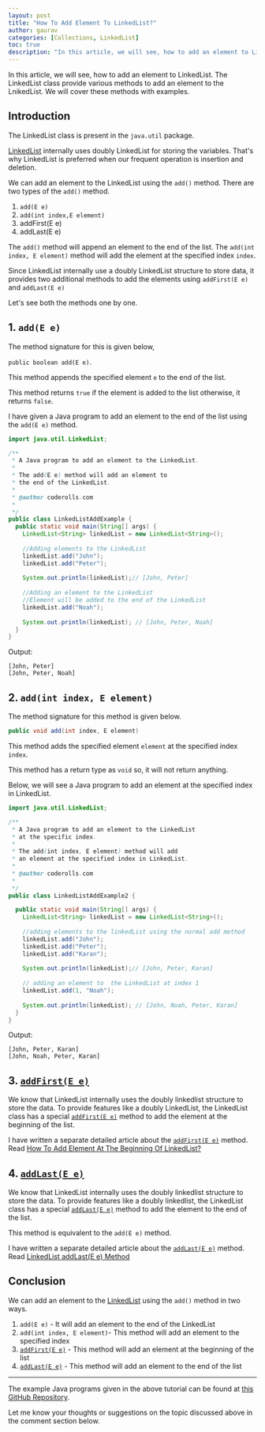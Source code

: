 ```yaml
---
layout: post
title: "How To Add Element To LinkedList?"
author: gaurav
categories: [Collections, LinkedList]
toc: true
description: "In this article, we will see, how to add an element to LinkedList. The LinkedList class provide various methods to add an element to the LnikedList. We will cover these methods with examples."
---
```


In this article, we will see, how to add an element to LinkedList. The LinkedList class provide various methods to add an element to the LnikedList. We will cover these methods with examples.

## Introduction

The LinkedList class is present in the `java.util` package.

[LinkedList](https:/coderolls.com/linkedlist-in-java/) internally uses doubly LinkedList for storing the variables. That's why LinkedList is preferred when our frequent operation is insertion and deletion.

We can add an element to the LinkedList using the `add()` method. There are two types of the `add()` method.

1. `add(E e)`
2. `add(int index,E element)`
2. addFirst(E e)
2. addLast(E e)

The `add()` method will append an element to the end of the list. The `add(int index, E element)`  method will add the element at the specified index `index`.

Since LinkedList internally use a doubly LinkedList structure to store data, it provides two additional methods to add the elements using `addFirst(E e)` and `addLast(E e)`

Let's see both the methods one by one.

## 1. `add(E e)`

The method signature for this is given below,

`public boolean add(E e)`.

This method appends the specified element `e` to the end of the list.

This method returns `true` if the element is added to the list otherwise, it returns `false`.

I have given a Java program to add an element to the end of the list using the `add(E e)` method.

```java
import java.util.LinkedList;

/**
 * A Java program to add an element to the LinkedList.
 * 
 * The add(E e) method will add an element to 
 * the end of the LinkedList.
 * 
 * @author coderolls.com
 *
 */
public class LinkedListAddExample {
  public static void main(String[] args) {
    LinkedList<String> linkedList = new LinkedList<String>();
    
    //Adding elements to the LinkedList
    linkedList.add("John");
    linkedList.add("Peter");
    
    System.out.println(linkedList);// [John, Peter]
    
    //Adding an element to the LinkedList
    //Element will be added to the end of the LinkedList
    linkedList.add("Noah");
    
    System.out.println(linkedList); // [John, Peter, Noah]
  }
}
```

Output:

```
[John, Peter]
[John, Peter, Noah]
```

## 2. `add(int index, E element)`

The method signature for this method is given below.

````java
public void add(int index, E element)
````

This method adds the specified element `element` at the specified index `index`.

This method has a return type as `void` so, it will not return anything.

Below, we will see a Java program to add an element at the specified index in LinkedList.

```java
import java.util.LinkedList;

/**
 * A Java program to add an element to the LinkedList
 * at the specific index.
 * 
 * The add(int index, E element) method will add 
 * an element at the specified index in LinkedList.
 * 
 * @author coderolls.com
 *
 */
public class LinkedListAddExample2 {

  public static void main(String[] args) {
    LinkedList<String> linkedList = new LinkedList<String>();
    
    //adding elements to the linkedList using the normal add method
    linkedList.add("John");
    linkedList.add("Peter");
    linkedList.add("Karan");
    
    System.out.println(linkedList);// [John, Peter, Karan]
    
    // adding an element to  the LinkedList at index 1
    linkedList.add(1, "Noah");
    
    System.out.println(linkedList); // [John, Noah, Peter, Karan]
  }
}
```

Output:

```
[John, Peter, Karan]
[John, Noah, Peter, Karan]
```



## 3. [`addFirst(E e)`](https://coderolls.com/linkedlist-addfirst-method/)

We know that LinkedList internally uses the doubly linkedlist structure to store the data. To provide features like a doubly LinkedList, the LinkedList class has a special [`addFirst(E e)`](https://coderolls.com/linkedlist-addfirst-method/) method to add the element at the beginning of the list.

I have written a separate detailed article about the [`addFirst(E e)`](https://coderolls.com/linkedlist-addfirst-method/) method. Read [How To Add Element At The Beginning Of LinkedList?](https://coderolls.com/linkedlist-addfirst-method/)

## 4. [`addLast(E e)`](https://coderolls.com/linkedlist-addlast-method/)

We know that LinkedList internally uses the doubly linkedlist structure to store the data. To provide features like a doubly linkedlist, the LinkedList class has a special [`addLast(E e)`](https://coderolls.com/linkedlist-addlast-method/) method to add the element to the end of the list.

This method is equivalent to the `add(E e)` method.

I have written a separate detailed article about the [`addLast(E e)`](https://coderolls.com/linkedlist-addlast-method/) method. Read [LinkedList addLast(E e) Method](https://coderolls.com/linkedlist-addlast-method/)

## Conclusion

We can add an element to the [LinkedList](https://coderolls.com/linkedlist-in-java/) using the `add()` method in two ways.

1. `add(E e)` - It will add an element to the end of the LinkedList
2. `add(int index, E element)`- This method will add an element to the specified index
2. [`addFirst(E e)`](https://coderolls.com/linkedlist-addfirst-method/) - This method will add an element at the beginning of the list
2. [`addLast(E e)`](https://coderolls.com/linkedlist-addlast-method/) - This method will add an element to the end of the list

---

The example Java programs given in the above tutorial can be found at [this GitHub Repository](https://github.com/coderolls/blogpost-coding-examples/tree/main/collections/LinkedList/add-element-in-linkedlist).

Let me know your thoughts or suggestions on the topic discussed above in the comment section below.
